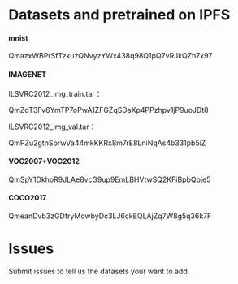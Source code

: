 # Datasets and pretrained on IPFS

#### mnist

QmazxWBPrSfTzkuzQNvyzYWx438q98Q1pQ7vRJkQZh7x97

#### IMAGENET

ILSVRC2012_img_train.tar：

QmZqT3Fv6YmTP7oPwA1ZFGZqSDaXp4PPzhpv1jP9uoJDt8 

ILSVRC2012_img_val.tar：

QmPZu2gtnSbrwVa44mkKKRx8m7rE8LniNqAs4b331pb5iZ

#### VOC2007+VOC2012

QmSpY1DkhoR9JLAe8vcG9up9EmLBHVtwSQ2KFiBpbQbje5

#### COCO2017

QmeanDvb3zGDfryMowbyDc3LJ6ckEQLAjZq7W8g5q36k7F

# Issues
Submit issues to tell us the datasets your want to add.